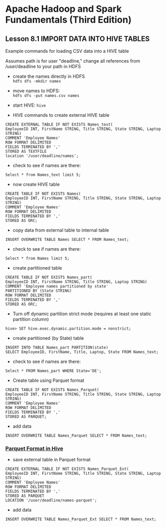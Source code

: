 # Apache Hadoop and Spark Fundamentals (Third Edition)

## Lesson 8.1 IMPORT DATA INTO HIVE TABLES

Example commands for loading CSV data into a HIVE table

Assumes path is for user "deadline," change all references from
/user/deadline to your path in HDFS

* create the names directly in HDFS  
`hdfs dfs -mkdir names`

* move names to HDFS:  
`hdfs dfs -put names.csv names`

* start HIVE: `hive`

* HIVE commands to create external HIVE table
```
CREATE EXTERNAL TABLE IF NOT EXISTS Names_text(
EmployeeID INT, FirstName STRING, Title STRING, State STRING, Laptop STRING)
COMMENT 'Employee Names'
ROW FORMAT DELIMITED
FIELDS TERMINATED BY ','
STORED AS TEXTFILE
location '/user/deadline/names';
```

* check to see if names are there:

`Select * from Names_text limit 5;`

* now create HIVE table
```
CREATE TABLE IF NOT EXISTS Names(
EmployeeID INT, FirstName STRING, Title STRING, State STRING, Laptop STRING)
COMMENT 'Employee Names'
ROW FORMAT DELIMITED
FIELDS TERMINATED BY ','
STORED AS ORC;
```

* copy data from external table to internal table

`INSERT OVERWRITE TABLE Names SELECT * FROM Names_text;`

* check to see if names are there:

`Select * from Names limit 5;`

* create partitioned table
```
CREATE TABLE IF NOT EXISTS Names_part(
EmployeeID INT, FirstName STRING, Title STRING, Laptop STRING)
COMMENT 'Employee names partitioned by state'
PARTITIONED BY (State STRING) 
ROW FORMAT DELIMITED
FIELDS TERMINATED BY ','
STORED AS ORC;
```

* Turn off dynamic partition strict mode (requires at least one static partition column)

`hive> SET hive.exec.dynamic.partition.mode = nonstrict;`


* create partitioned (by State) table 
```
INSERT INTO TABLE Names_part PARTITION(state)
SELECT EmployeeID, FirstName, Title, Laptop, State FROM Names_text; 
```

* check to see if names are there:

`Select * FROM Names_part WHERE State='DE';`

* Create table using Parquet format
```
CREATE TABLE IF NOT EXISTS Names_Parquet(
EmployeeID INT, FirstName STRING, Title STRING, State STRING, Laptop STRING)
COMMENT 'Employee Names'
ROW FORMAT DELIMITED
FIELDS TERMINATED BY ','
STORED AS PARQUET;
```

* add data

`INSERT OVERWRITE TABLE Names_Parquet SELECT * FROM Names_text;`

### [Parquet Format in Hive](https://acadgild.com/blog/parquet-file-format-hadoop)
* save external table in Parquet format
```
CREATE EXTERNAL TABLE IF NOT EXISTS Names_Parquet_Ext(
EmployeeID INT, FirstName STRING, Title STRING, State STRING, Laptop STRING)
COMMENT 'Employee Names'
ROW FORMAT DELIMITED
FIELDS TERMINATED BY ','
STORED AS PARQUET
LOCATION '/user/deadline/names-parquet';
```

* add data

`INSERT OVERWRITE TABLE Names_Parquet_Ext SELECT * FROM Names_text;`
